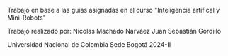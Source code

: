 Trabajo en base a las guias asignadas en el curso "Inteligencia artifical y Mini-Robots"

Trabajo realizado por:
Nicolas Machado Narváez
Juan Sebastián Gordillo

Universidad Nacional de Colombia
Sede Bogotá
2024-II